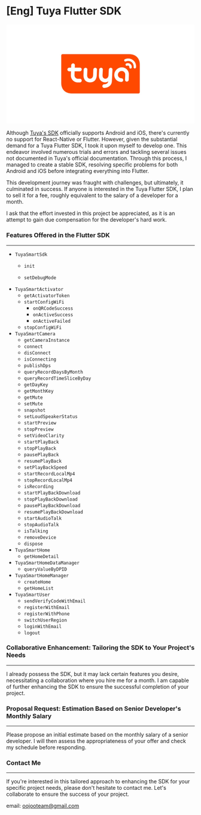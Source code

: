 # [Eng] Tuya Flutter SDK

![tuya_smart_logo.jpg](tuya_smart_logo.jpg)

Although [Tuya's SDK](https://developer.tuya.com/en/docs/iot) officially supports Android and iOS, there's currently no support for React-Native or Flutter. However, given the substantial demand for a Tuya Flutter SDK, I took it upon myself to develop one. This endeavor involved numerous trials and errors and tackling several issues not documented in Tuya's official documentation. Through this process, I managed to create a stable SDK, resolving specific problems for both Android and iOS before integrating everything into Flutter.

This development journey was fraught with challenges, but ultimately, it culminated in success. If anyone is interested in the Tuya Flutter SDK, I plan to sell it for a fee, roughly equivalent to the salary of a developer for a month.

I ask that the effort invested in this project be appreciated, as it is an attempt to gain due compensation for the developer's hard work.

### Features Offered in the Flutter SDK

---

- `TuyaSmartSdk`
    - `init`
        
        
    - `setDebugMode`
- `TuyaSmartActivator`
    - `getActivatorToken`
    - `startConfigWiFi`
        - `onQRCodeSuccess`
        - `onActiveSuccess`
        - `onActiveFailed`
    - `stopConfigWiFi`
- `TuyaSmartCamera`
    - `getCameraInstance`
    - `connect`
    - `disConnect`
    - `isConnecting`
    - `publishDps`
    - `queryRecordDaysByMonth`
    - `queryRecordTimeSliceByDay`
    - `getDayKey`
    - `getMonthKey`
    - `getMute`
    - `setMute`
    - `snapshot`
    - `setLoudSpeakerStatus`
    - `startPreview`
    - `stopPreview`
    - `setVideoClarity`
    - `startPlayBack`
    - `stopPlayBack`
    - `pausePlayBack`
    - `resumePlayBack`
    - `setPlayBackSpeed`
    - `startRecordLocalMp4`
    - `stopRecordLocalMp4`
    - `isRecording`
    - `startPlayBackDownload`
    - `stopPlayBackDownload`
    - `pausePlayBackDownload`
    - `resumePlayBackDownload`
    - `startAudioTalk`
    - `stopAudioTalk`
    - `isTalking`
    - `removeDevice`
    - `dispose`
- `TuyaSmartHome`
    - `getHomeDetail`
- `TuyaSmartHomeDataManager`
    - `queryValueByDPID`
- `TuyaSmartHomeManager`
    - `createHome`
    - `getHomeList`
- `TuyaSmartUser`
    - `sendVerifyCodeWithEmail`
    - `registerWithEmail`
    - `registerWithPhone`
    - `switchUserRegion`
    - `loginWithEmail`
    - `logout`

### Collaborative Enhancement: Tailoring the SDK to Your Project's Needs

---

I already possess the SDK, but it may lack certain features you desire, necessitating a collaboration where you hire me for a month. I am capable of further enhancing the SDK to ensure the successful completion of your project.

### Proposal Request: Estimation Based on Senior Developer's Monthly Salary

---

Please propose an initial estimate based on the monthly salary of a senior developer. I will then assess the appropriateness of your offer and check my schedule before responding.

### Contact Me

---

If you're interested in this tailored approach to enhancing the SDK for your specific project needs, please don't hesitate to contact me. Let's collaborate to ensure the success of your project.

email: oojooteam@gmail.com
